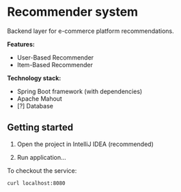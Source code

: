 # Recommender system

Backend layer for e-commerce platform recommendations.

__Features:__

- User-Based Recommender
- Item-Based Recommender

__Technology stack:__

- Spring Boot framework (with dependencies)
- Apache Mahout
- [?] Database

## Getting started

1. Open the project in IntelliJ IDEA (recommended)

2. Run application...

To checkout the service:

`curl localhost:8080`